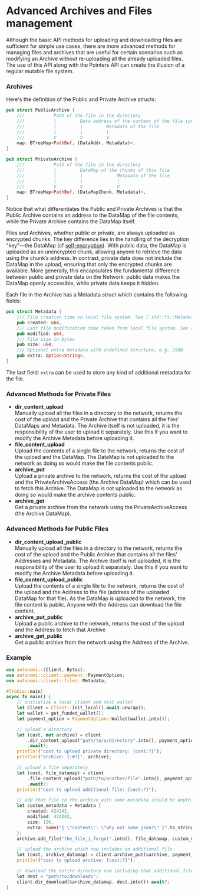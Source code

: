 # Advanced Archives and Files management

Although the basic API methods for uploading and downloading files are sufficient for simple use cases, there are more advanced methods for managing files and archives that are useful for certain scenarios such as modifying an Archive without re-uploading all the already uploaded files. The use of this API along with the Pointers API can create the illusion of a regular mutable file system. 

### Archives

Here's the definition of the Public and Private Archive structs:

```rust
pub struct PublicArchive {
    ///           Path of the file in the directory
    ///           |         Data address of the content of the file (points to a DataMap)
    ///           |         |         Metadata of the file
    ///           |         |         |
    ///           V         V         V
    map: BTreeMap<PathBuf, (DataAddr, Metadata)>,
}

pub struct PrivateArchive {
    ///           Path of the file in the directory
    ///           |         DataMap of the chunks of this file
    ///           |         |             Metadata of the file
    ///           |         |             |
    ///           V         V             V
    map: BTreeMap<PathBuf, (DataMapChunk, Metadata)>,
}
```

Notice that what differentiates the Public and Private Archives is that the Public Archive contains an address to the DataMap of the file contents, while the Private Archive contains the DataMap itself. 

Files and Archives, whether public or private, are always uploaded as encrypted chunks. The key difference lies in the handling of the decryption "key"—the DataMap (cf [self-encryption](../self-encryption.md)). With public data, the DataMap is uploaded as an unencrypted chunk, allowing anyone to retrieve the data using the chunk’s address. In contrast, private data does not include the DataMap in the upload, ensuring that only the encrypted chunks are available. More generally, this encapsulates the fundamental difference between public and private data on the Network: public data makes the DataMap openly accessible, while private data keeps it hidden.

Each file in the Archive has a Metadata struct which contains the following fields:

```rust
pub struct Metadata {
    /// File creation time on local file system. See [`std::fs::Metadata::created`] for details per OS.
    pub created: u64,
    /// Last file modification time taken from local file system. See [`std::fs::Metadata::modified`] for details per OS.
    pub modified: u64,
    /// File size in bytes
    pub size: u64,
    /// Optional extra metadata with undefined structure, e.g. JSON.
    pub extra: Option<String>,
}
```

The last field: `extra` can be used to store any kind of additional metadata for the file. 

### Advanced Methods for Private Files

* **dir\_content\_upload**\
  Manually upload all the files in a directory to the network, returns the cost of the upload and the Private Archive that contains all the files' DataMaps and Metadata. The Archive itself is not uploaded, it is the responsibility of the user to upload it separately. Use this if you want to modify the Archive Metadata before uploading it.
* **file\_content\_upload**\
  Upload the contents of a single file to the network, returns the cost of the upload and the DataMap. The DataMap is not uploaded to the network as doing so would make the file contents public.
* **archive\_put**\
  Upload a private archive to the network, returns the cost of the upload and the PrivateArchiveAccess (the Archive DataMap) which can be used to fetch this Archive. The DataMap is not uploaded to the network as doing so would make the archive contents public.
* **archive\_get**\
  Get a private archive from the network using the PrivateArchiveAccess (the Archive DataMap). 

### Advanced Methods for Public Files

* **dir\_content\_upload\_public**\
  Manually upload all the files in a directory to the network, returns the cost of the upload and the Public Archive that contains all the files' Addresses and Metadata. The Archive itself is not uploaded, it is the responsibility of the user to upload it separately. Use this if you want to modify the Archive Metadata before uploading it.
* **file\_content\_upload\_public**\
  Upload the contents of a single file to the network, returns the cost of the upload and the Address to the file (address of the uploaded DataMap for that file). As the DataMap is uploaded to the network, the file content is public. Anyone with the Address can download the file content.
* **archive\_put\_public**\
  Upload a public archive to the network, returns the cost of the upload and the Address to fetch that Archive
* **archive\_get\_public**\
  Get a public archive from the network using the Address of the Archive.

### Example

```rust
use autonomi::{Client, Bytes};
use autonomi::client::payment::PaymentOption;
use autonomi::client::files::Metadata;

#[tokio::main]
async fn main() {
    // initialize a local client and test wallet
    let client = Client::init_local().await.unwrap();
    let wallet = get_funded_wallet();
    let payment_option = PaymentOption::Wallet(wallet.into());

    // upload a directory
    let (cost, mut archive) = client
        .dir_content_upload("path/to/a/directory".into(), payment_option.clone())
        .await?;
    println!("cost to upload private directory: {cost:?}");
    println!("archive: {:#?}", archive);

    // upload a file separately
    let (cost, file_datamap) = client
        .file_content_upload("path/to/another/file".into(), payment_option.clone())
        .await?;
    println!("cost to upload additional file: {cost:?}");

    // add that file to the archive with some metadata (could be anything you like)
    let custom_metadata = Metadata {
        created: 424242,
        modified: 424242,
        size: 126,
        extra: Some("{ \"content\": \"why not some json?\" }".to_string()),
    };
    archive.add_file("the_file_i_forgot".into(), file_datamap, custom_metadata);

    // upload the archive which now includes an additional file
    let (cost, archive_datamap) = client.archive_put(&archive, payment_option.clone()).await?;
    println!("cost to upload archive: {cost:?}");

    // download the entire directory now including that additional file
    let dest = "path/to/downloads";
    client.dir_download(&archive_datamap, dest.into()).await?;
}
```